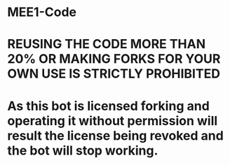 # MEE1-Code
# REUSING THE CODE MORE THAN 20% OR MAKING FORKS FOR YOUR OWN USE IS STRICTLY PROHIBITED
# As this bot is licensed forking and operating it without permission will result the license being revoked and the bot will stop working.
